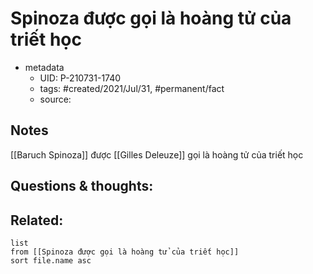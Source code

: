 # Spinoza được gọi là hoàng tử của triết học

- metadata
	- UID: P-210731-1740
	- tags: #created/2021/Jul/31, #permanent/fact 
	- source: 

## Notes
[[Baruch Spinoza]] được [[Gilles Deleuze]] gọi là hoàng tử của triết học

## Questions & thoughts:

## Related:
```dataview
list
from [[Spinoza được gọi là hoàng tử của triết học]]
sort file.name asc
```
